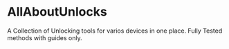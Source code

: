 # AllAboutUnlocks
A Collection of Unlocking tools for varios devices in one place. Fully Tested methods with guides only.
